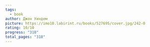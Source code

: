 ```yaml
---
tags:
  - book
author: Джон Уиндем
picture: https://imo10.labirint.ru/books/527695/cover.jpg/242-0
rating: 10/10
progress: "318"
total_pages: "318"
---
```

